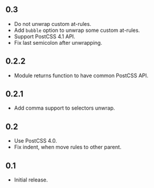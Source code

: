 ## 0.3
* Do not unwrap custom at-rules.
* Add `bubble` option to unwrap some custom at-rules.
* Support PostCSS 4.1 API.
* Fix last semicolon after unwrapping.

## 0.2.2
* Module returns function to have common PostCSS API.

## 0.2.1
* Add comma support to selectors unwrap.

## 0.2
* Use PostCSS 4.0.
* Fix indent, when move rules to other parent.

## 0.1
* Initial release.
